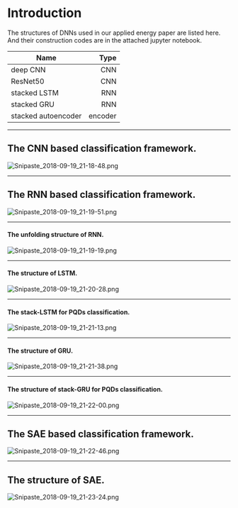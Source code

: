 # Introduction
The structures of DNNs used in our applied energy paper are listed here. And their construction codes are in the attached jupyter notebook.

| Name        | Type   | 
| --------   | -----:  |
| deep CNN      | CNN   |  
| ResNet50      | CNN   |  
| stacked LSTM        |   RNN   |   
| stacked GRU        |    RNN    |  
| stacked autoencoder        |    encoder    |  

---

## The CNN based classification framework.

![Snipaste_2018-09-19_21-18-48.png](https://i.loli.net/2018/09/19/5ba24dec32b43.png)

---

## The RNN based classification framework.

![Snipaste_2018-09-19_21-19-51.png](https://i.loli.net/2018/09/19/5ba24dec7291b.png)

---

#### The unfolding structure of RNN.

![Snipaste_2018-09-19_21-19-19.png](https://i.loli.net/2018/09/19/5ba24dec2af77.png)

---

#### The structure of LSTM.
![Snipaste_2018-09-19_21-20-28.png](https://i.loli.net/2018/09/19/5ba24dec399b7.png)


---

#### The stack-LSTM for PQDs classification.
![Snipaste_2018-09-19_21-21-13.png](https://i.loli.net/2018/09/19/5ba24dec305a9.png)

---
#### The structure of GRU.
![Snipaste_2018-09-19_21-21-38.png](https://i.loli.net/2018/09/19/5ba24dec3c47a.png)

---
#### The structure of stack-GRU for PQDs classification.
![Snipaste_2018-09-19_21-22-00.png](https://i.loli.net/2018/09/19/5ba24dec30692.png)

---

## The SAE based classification framework.
![Snipaste_2018-09-19_21-22-46.png](https://i.loli.net/2018/09/19/5ba24dec73f66.png)

---

## The structure of SAE.
![Snipaste_2018-09-19_21-23-24.png](https://i.loli.net/2018/09/19/5ba24dec56b50.png)

